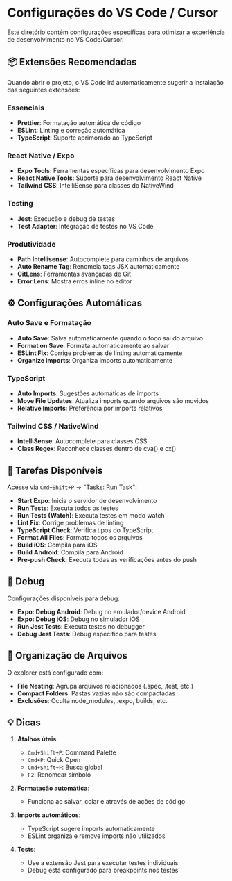 # Configurações do VS Code / Cursor

Este diretório contém configurações específicas para otimizar a experiência de desenvolvimento no VS Code/Cursor.

## 📦 Extensões Recomendadas

Quando abrir o projeto, o VS Code irá automaticamente sugerir a instalação das seguintes extensões:

### Essenciais
- **Prettier**: Formatação automática de código
- **ESLint**: Linting e correção automática
- **TypeScript**: Suporte aprimorado ao TypeScript

### React Native / Expo
- **Expo Tools**: Ferramentas específicas para desenvolvimento Expo
- **React Native Tools**: Suporte para desenvolvimento React Native
- **Tailwind CSS**: IntelliSense para classes do NativeWind

### Testing
- **Jest**: Execução e debug de testes
- **Test Adapter**: Integração de testes no VS Code

### Produtividade
- **Path Intellisense**: Autocomplete para caminhos de arquivos
- **Auto Rename Tag**: Renomeia tags JSX automaticamente
- **GitLens**: Ferramentas avançadas de Git
- **Error Lens**: Mostra erros inline no editor

## ⚙️ Configurações Automáticas

### Auto Save e Formatação
- **Auto Save**: Salva automaticamente quando o foco sai do arquivo
- **Format on Save**: Formata automaticamente ao salvar
- **ESLint Fix**: Corrige problemas de linting automaticamente
- **Organize Imports**: Organiza imports automaticamente

### TypeScript
- **Auto Imports**: Sugestões automáticas de imports
- **Move File Updates**: Atualiza imports quando arquivos são movidos
- **Relative Imports**: Preferência por imports relativos

### Tailwind CSS / NativeWind
- **IntelliSense**: Autocomplete para classes CSS
- **Class Regex**: Reconhece classes dentro de cva() e cx()

## 🚀 Tarefas Disponíveis

Acesse via `Cmd+Shift+P` → "Tasks: Run Task":

- **Start Expo**: Inicia o servidor de desenvolvimento
- **Run Tests**: Executa todos os testes
- **Run Tests (Watch)**: Executa testes em modo watch
- **Lint Fix**: Corrige problemas de linting
- **TypeScript Check**: Verifica tipos do TypeScript
- **Format All Files**: Formata todos os arquivos
- **Build iOS**: Compila para iOS
- **Build Android**: Compila para Android
- **Pre-push Check**: Executa todas as verificações antes do push

## 🐛 Debug

Configurações disponíveis para debug:

- **Expo: Debug Android**: Debug no emulador/device Android
- **Expo: Debug iOS**: Debug no simulador iOS
- **Run Jest Tests**: Executa testes no debugger
- **Debug Jest Tests**: Debug específico para testes

## 📁 Organização de Arquivos

O explorer está configurado com:
- **File Nesting**: Agrupa arquivos relacionados (.spec, .test, etc.)
- **Compact Folders**: Pastas vazias não são compactadas
- **Exclusões**: Oculta node_modules, .expo, builds, etc.

## 💡 Dicas

1. **Atalhos úteis**:
   - `Cmd+Shift+P`: Command Palette
   - `Cmd+P`: Quick Open
   - `Cmd+Shift+F`: Busca global
   - `F2`: Renomear símbolo

2. **Formatação automática**: 
   - Funciona ao salvar, colar e através de ações de código

3. **Imports automáticos**:
   - TypeScript sugere imports automaticamente
   - ESLint organiza e remove imports não utilizados

4. **Tests**:
   - Use a extensão Jest para executar testes individuais
   - Debug está configurado para breakpoints nos testes 